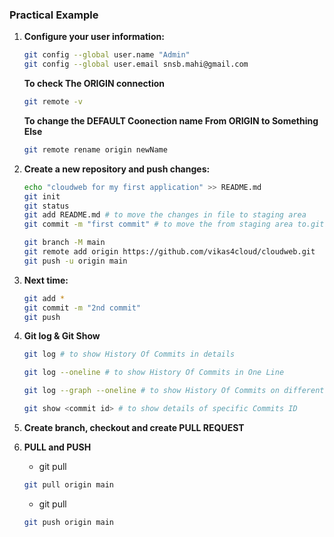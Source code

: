 ### Practical Example

1. **Configure your user information:**

   ```bash
   git config --global user.name "Admin"
   git config --global user.email snsb.mahi@gmail.com
   ```

   **To check The ORIGIN connection**
   ```bash
   git remote -v
   ```

   **To change the DEFAULT Coonection name From ORIGIN to Something Else**
   ```bash
   git remote rename origin newName
   ```

2. **Create a new repository and push changes:**

   ```bash
   echo "cloudweb for my first application" >> README.md
   git init
   git status
   git add README.md # to move the changes in file to staging area
   git commit -m "first commit" # to move the from staging area to.git directory

   git branch -M main
   git remote add origin https://github.com/vikas4cloud/cloudweb.git
   git push -u origin main
   ```

3. **Next time:**

   ```bash
   git add *
   git commit -m "2nd commit"
   git push
   ```
4. **Git log & Git Show**

   ```bash
   git log # to show History Of Commits in details
   ```

   ```bash
   git log --oneline # to show History Of Commits in One Line
   ```

   ```bash
   git log --graph --oneline # to show History Of Commits on different brances in graphical manner
   ```

   ```bash
   git show <commit id> # to show details of specific Commits ID 
   ```

5. **Create branch, checkout and create PULL REQUEST**

6. **PULL and PUSH**

   - git pull <Connection Name> <Branch Name>

   ```bash
   git pull origin main
   ```

   - git pull <Connection Name> <Branch Name>

   ```bash
   git push origin main
   ```